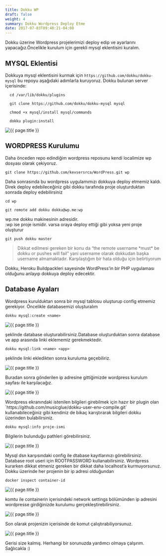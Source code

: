 ```yaml
---
title: Dokku WP
draft: false
weight: 4
summary: Dokku Wordpress Deploy Etme
date: 2017-07-03T09:40:21-04:00
---
```


Dokku üzerine Wordpress projelerimizi deploy edip ve ayarlarını yapacağız.Öncelikle kurulum için gerekli mysql eklentisini kuralım.

## MYSQL Eklentisi

Dokkuya mysql eklentisini kurmak için `https://github.com/dokku/dokku-mysql` bu repoyu aşağıdaki adımlarla kuruyoruz. Dokku bulunan server içerisinde:


```
  cd /var/lib/dokku/plugins

  git clone https://github.com/dokku/dokku-mysql mysql

  chmod +x mysql/install mysql/commands
  
  dokku plugin:install
```

<p><img src="/wp1.png" alt="{{ page.title }}"></p>

## WORDPRESS Kurulumu

Daha önceden repo edindiğim wordpress reposunu kendi localimize wp dosyası olarak çekiyoruz.

```
git clone https://github.com/kevsersrca/WordPress.git wp
```


Daha sonrasında bu wordpress uygulamımızı dokkuya deploy etmemiz kaldı. Direk deploy edebileceğiniz gibi dokku tarafında proje oluşturduktan sonrada deploy edebilirsiniz


```
cd wp

git remote add dokku dokku@wp.me:wp
```

wp.me dokku makinesinin adresidir.<br>
:wp ise proje ismidir. varsa oraya deploy ettiği gibi yoksa yeni proje oluşturur

```
git push dokku master
```


<blockquote>Dikkat edilmesi gereken bir konu da “the remote username *must* be dokku or pushes will fail” yani username olarak dokkudan başka username almamaktadır. Karşılaştığım bir hata olduğu için belirtiyorum
</blockquote>

Dokku, Heroku Buildpackleri sayesinde WordPress’in bir PHP uygulaması olduğunu anlayıp dokkuya deploy edecektir.

## Database Ayaları

Wordpress kurulduktan sonra bir mysql tablosu oluşturup config etmemiz gerekiyor. Öncelikle databasemizi oluşturalım

```
dokku mysql:create <name>
```

<p><img src="/wp2.png" alt="{{ page.title }}"></p>

şeklinde database oluşturabilirsiniz.Database oluşturduktan sonra database ve app arasında linki eklememiz gerekmektedir.

```
dokku mysql:link <name> <app>
```


şeklinde linki ekledikten sonra kuruluma geçebiliriz.

<p><img src="/wp3.png" alt="{{ page.title }}"></p>

Buradan sonra gönderilen ip adresine gittiğimizde wordpress kurulum sayfası ile karşılacağız.
<p><img src="/wp4.png" alt="{{ page.title }}"></p>
Wordpress ekranındaki istenilen bilgileri girebilmek için hazır bir plugin olan `https://github.com/musicglue/dokku-user-env-compile.git` kullanabileceğiniz gibi kendiniz de bikaç karıştırarak bilgileri dokku üzerinden bulabilirsiniz.

```
dokku mysql:info proje-ismi
```

Bilgilerin bulunduğu pathleri görebilirsiniz.
<p><img src="/wp5.png" alt="{{ page.title }}"></p>
Mysql dsn karşısındaki config ile dtabase kayıtlarınızı görebilirsiniz. Database root useri için ROOTPASSWORD kullanabilirsiniz.
Wordpress kurarken dikkat etmeniz gereken bir dikkat daha localhost’a kurmuyorsunuz. Dokku üzerinde her projenin bir ip adresi olduğundan

```
docker inspect container-id
```

<p><img src="/wp6.png" alt="{{ page.title }}"></p>
komtu ile  containerin içerisindeki network settings bölümünden ip adresini wordpresse girdiğinizde kurulumu gerçekleştirebilirsiniz.
<p><img src="/wp7.png" alt="{{ page.title }}"></p>
Son olarak projenizin içerisinde de komut çalıştırabiliyorsunuz.
<p><img src="/wp8.png" alt="{{ page.title }}"></p>
Gerisi size kalmış. Herhangi bir sorunuzda yardımcı olmaya çalşırım. Sağlıcakla :)
